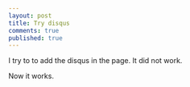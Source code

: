 ```yaml
---
layout: post
title: Try disqus
comments: true
published: true
---
```


I try to to add the disqus in the page. It did not work.

Now it works. 